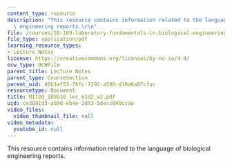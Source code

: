 ```yaml
---
content_type: resource
description: "This resource contains information related to the language of biological\
  \ engineering reports.\r\n"
file: /courses/20-109-laboratory-fundamentals-in-biological-engineering-spring-2010/ce3091d3ab9deb4e2df35decc840ccaa_MIT20_109S10_lec_m1d2_w2.pdf
file_type: application/pdf
learning_resource_types:
- Lecture Notes
license: https://creativecommons.org/licenses/by-nc-sa/4.0/
ocw_type: OCWFile
parent_title: Lecture Notes
parent_type: CourseSection
parent_uid: 46b1af53-76fc-7292-a586-d10a6a87cfac
resourcetype: Document
title: MIT20_109S10_lec_m1d2_w2.pdf
uid: ce3091d3-ab9d-eb4e-2df3-5decc840ccaa
video_files:
  video_thumbnail_file: null
video_metadata:
  youtube_id: null
---
```

This resource contains information related to the language of biological engineering reports.
